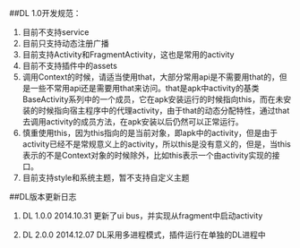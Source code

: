##DL 1.0开发规范：

1. 目前不支持service
2. 目前只支持动态注册广播
3. 目前支持Activity和FragmentActivity，这也是常用的activity
4. 目前不支持插件中的assets
5. 调用Context的时候，请适当使用that，大部分常用api是不需要用that的，但是一些不常用api还是需要用that来访问。that是apk中activity的基类BaseActivity系列中的一个成员，它在apk安装运行的时候指向this，而在未安装的时候指向宿主程序中的代理activity，由于that的动态分配特性，通过that去调用activity的成员方法，在apk安装以后仍然可以正常运行。
6. 慎重使用this，因为this指向的是当前对象，即apk中的activity，但是由于activity已经不是常规意义上的activity，所以this是没有意义的，但是，当this表示的不是Context对象的时候除外，比如this表示一个由activity实现的接口。
7. 目前支持style和系统主题，暂不支持自定义主题




##DL版本更新日志


1. DL 1.0.0     2014.10.31
更新了ui bus，并实现从fragment中启动activity

2. DL 2.0.0     2014.12.07
DL采用多进程模式，插件运行在单独的DL进程中

